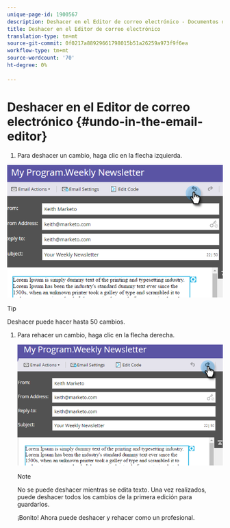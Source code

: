 ```yaml
---
unique-page-id: 1900567
description: Deshacer en el Editor de correo electrónico - Documentos de marketing - Documentación del producto
title: Deshacer en el Editor de correo electrónico
translation-type: tm+mt
source-git-commit: 0f0217a88929661798015b51a26259a973f9f6ea
workflow-type: tm+mt
source-wordcount: '70'
ht-degree: 0%

---
```



# Deshacer en el Editor de correo electrónico {#undo-in-the-email-editor}

1. Para deshacer un cambio, haga clic en la flecha izquierda.

![](assets/one-2.png)

>[!TIP]
>
>Deshacer puede hacer hasta 50 cambios.

1. Para rehacer un cambio, haga clic en la flecha derecha.

   ![](assets/two-2.png)

   >[!NOTE]
   >
   >No se puede deshacer mientras se edita texto. Una vez realizados, puede deshacer todos los cambios de la primera edición para guardarlos.

   ¡Bonito! Ahora puede deshacer y rehacer como un profesional.
